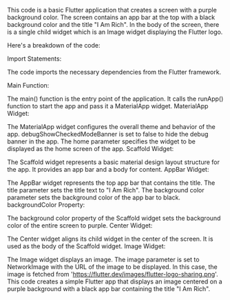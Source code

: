 This code is a basic Flutter application that creates a screen with a purple background color. The screen contains an app bar at the top with a black background color and the title "I Am Rich". In the body of the screen, there is a single child widget which is an Image widget displaying the Flutter logo.

Here's a breakdown of the code:

Import Statements:

The code imports the necessary dependencies from the Flutter framework.

Main Function:

The main() function is the entry point of the application.
It calls the runApp() function to start the app and pass it a MaterialApp widget.
MaterialApp Widget:

The MaterialApp widget configures the overall theme and behavior of the app.
debugShowCheckedModeBanner is set to false to hide the debug banner in the app.
The home parameter specifies the widget to be displayed as the home screen of the app.
Scaffold Widget:

The Scaffold widget represents a basic material design layout structure for the app.
It provides an app bar and a body for content.
AppBar Widget:

The AppBar widget represents the top app bar that contains the title.
The title parameter sets the title text to "I Am Rich".
The background color parameter sets the background color of the app bar to black.
backgroundColor Property:

The background color property of the Scaffold widget sets the background color of the entire screen to purple.
Center Widget:

The Center widget aligns its child widget in the center of the screen.
It is used as the body of the Scaffold widget.
Image Widget:

The Image widget displays an image.
The image parameter is set to NetworkImage with the URL of the image to be displayed.
In this case, the image is fetched from 'https://flutter.dev/images/flutter-logo-sharing.png'.
This code creates a simple Flutter app that displays an image centered on a purple background with a black app bar containing the title "I Am Rich".
